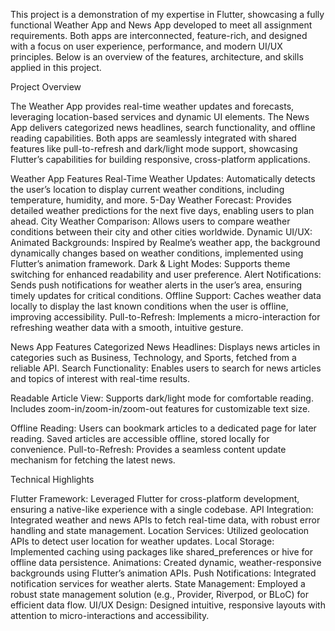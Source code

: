 This project is a demonstration of my expertise in Flutter, showcasing a fully functional Weather App and News App developed to meet all assignment requirements. Both apps are interconnected, feature-rich, and designed with a focus on user experience, performance, and modern UI/UX principles. Below is an overview of the features, architecture, and skills applied in this project.

Project Overview

The Weather App provides real-time weather updates and forecasts, leveraging location-based services and dynamic UI elements. The News App delivers categorized news headlines, search functionality, and offline reading capabilities. Both apps are seamlessly integrated with shared features like pull-to-refresh and dark/light mode support, showcasing Flutter’s capabilities for building responsive, cross-platform applications.

Weather App Features
Real-Time Weather Updates: Automatically detects the user’s location to display current weather conditions, including temperature, humidity, and more.
5-Day Weather Forecast: Provides detailed weather predictions for the next five days, enabling users to plan ahead.
City Weather Comparison: Allows users to compare weather conditions between their city and other cities worldwide.
Dynamic UI/UX:
Animated Backgrounds: Inspired by Realme’s weather app, the background dynamically changes based on weather conditions, implemented using Flutter’s animation framework.
Dark & Light Modes: Supports theme switching for enhanced readability and user preference.
Alert Notifications: Sends push notifications for weather alerts in the user’s area, ensuring timely updates for critical conditions.
Offline Support: Caches weather data locally to display the last known conditions when the user is offline, improving accessibility.
Pull-to-Refresh: Implements a micro-interaction for refreshing weather data with a smooth, intuitive gesture.

News App Features
Categorized News Headlines: Displays news articles in categories such as Business, Technology, and Sports, fetched from a reliable API.
Search Functionality: Enables users to search for news articles and topics of interest with real-time results.

Readable Article View:
Supports dark/light mode for comfortable reading.
Includes zoom-in/zoom-in/zoom-out features for customizable text size.

Offline Reading:
Users can bookmark articles to a dedicated page for later reading.
Saved articles are accessible offline, stored locally for convenience.
Pull-to-Refresh: Provides a seamless content update mechanism for fetching the latest news.

Technical Highlights

Flutter Framework: Leveraged Flutter for cross-platform development, ensuring a native-like experience with a single codebase.
API Integration: Integrated weather and news APIs to fetch real-time data, with robust error handling and state management.
Location Services: Utilized geolocation APIs to detect user location for weather updates.
Local Storage: Implemented caching using packages like shared_preferences or hive for offline data persistence.
Animations: Created dynamic, weather-responsive backgrounds using Flutter’s animation APIs.
Push Notifications: Integrated notification services for weather alerts.
State Management: Employed a robust state management solution (e.g., Provider, Riverpod, or BLoC) for efficient data flow.
UI/UX Design: Designed intuitive, responsive layouts with attention to micro-interactions and accessibility.

